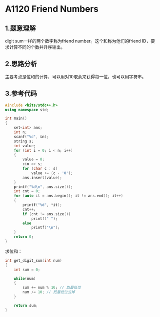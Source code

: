# A1120 Friend Numbers

## 1.题意理解
digit sum一样的两个数字称为friend number。这个和称为他们的friend ID，要求计算不同的个数并升序输出。

## 2.思路分析
主要考点是位和的计算，可以用对10取余来获得每一位，也可以用字符串。

## 3.参考代码
```cpp
#include <bits/stdc++.h>
using namespace std;

int main()
{
    set<int> ans;
    int n;
    scanf("%d", &n);
    string s;
    int value;
    for (int i = 0; i < n; i++)
    {
        value = 0;
        cin >> s;
        for (char c : s)
            value += (c - '0');
        ans.insert(value);
    }
    printf("%d\n", ans.size());
    int cnt = 0;
    for (auto it = ans.begin(); it != ans.end(); it++)
    {
        printf("%d", *it);
        cnt++;
        if (cnt != ans.size())
            printf(" ");
        else
            printf("\n");
    }
    return 0;
}
```
求位和：
```cpp
int get_digit_sum(int num)
{
    int sum = 0;

    while(num)
    {
        sum += num % 10; // 取最低位
        num /= 10; // 把最低位去掉
    }

    return sum;
}
```